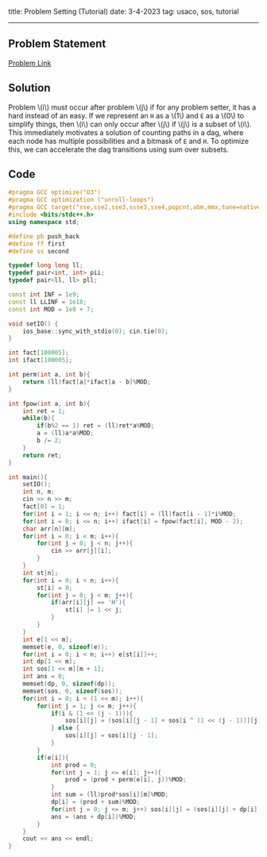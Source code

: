 title: Problem Setting (Tutorial)
date: 3-4-2023
tag: usaco, sos, tutorial

---

## Problem Statement

[Problem Link](http://usaco.org/index.php?page=viewproblem2&cpid=1309)

## Solution

Problem \\(i\\) must occur after problem \\(j\\) if for any problem setter, it has a hard instead of an easy. If we represent an `H` as a \\(1\\) and `E` as a \\(0\\) to simplify things, then \\(i\\) can only occur after \\(j\\) if \\(j\\) is a subset of \\(i\\). This immediately motivates a solution of counting paths in a dag, where each node has multiple possibilities and a bitmask of `E` and `H`. To optimize this, we can accelerate the dag transitions using sum over subsets. 

## Code

```c++
#pragma GCC optimize("O3")
#pragma GCC optimization ("unroll-loops")
#pragma GCC target("sse,sse2,sse3,ssse3,sse4,popcnt,abm,mmx,tune=native")
#include <bits/stdc++.h>
using namespace std;

#define pb push_back
#define ff first
#define ss second

typedef long long ll;
typedef pair<int, int> pii;
typedef pair<ll, ll> pll;

const int INF = 1e9;
const ll LLINF = 1e18;
const int MOD = 1e9 + 7;

void setIO() {
    ios_base::sync_with_stdio(0); cin.tie(0);
}

int fact[100005];
int ifact[100005];

int perm(int a, int b){
    return (ll)fact[a]*ifact[a - b]%MOD;
}

int fpow(int a, int b){
    int ret = 1;
    while(b){
        if(b%2 == 1) ret = (ll)ret*a%MOD;
        a = (ll)a*a%MOD;
        b /= 2;
    }
    return ret;
}

int main(){
    setIO();
    int n, m;
    cin >> n >> m;
    fact[0] = 1;
    for(int i = 1; i <= n; i++) fact[i] = (ll)fact[i - 1]*i%MOD;
    for(int i = 0; i <= n; i++) ifact[i] = fpow(fact[i], MOD - 2);
    char arr[n][m];
    for(int i = 0; i < m; i++){
        for(int j = 0; j < n; j++){
            cin >> arr[j][i];
        }
    }
    int st[n];
    for(int i = 0; i < n; i++){
        st[i] = 0;
        for(int j = 0; j < m; j++){
            if(arr[i][j] == 'H'){
                st[i] |= 1 << j;
            }
        }
    }
    int e[1 << m];
    memset(e, 0, sizeof(e));
    for(int i = 0; i < n; i++) e[st[i]]++;
    int dp[1 << m];
    int sos[1 << m][m + 1];
    int ans = 0;
    memset(dp, 0, sizeof(dp));
    memset(sos, 0, sizeof(sos));
    for(int i = 0; i < (1 << m); i++){
        for(int j = 1; j <= m; j++){
            if(i & (1 << (j - 1))){
                sos[i][j] = (sos[i][j - 1] + sos[i ^ (1 << (j - 1))][j - 1])%MOD;
            } else {
                sos[i][j] = sos[i][j - 1];
            }
        }
        if(e[i]){
            int prod = 0;
            for(int j = 1; j <= e[i]; j++){
                prod = (prod + perm(e[i], j))%MOD;
            }
            int sum = (ll)prod*sos[i][m]%MOD;
            dp[i] = (prod + sum)%MOD;
            for(int j = 0; j <= m; j++) sos[i][j] = (sos[i][j] + dp[i])%MOD;
            ans = (ans + dp[i])%MOD;
        }
    }
    cout << ans << endl; 
}
```